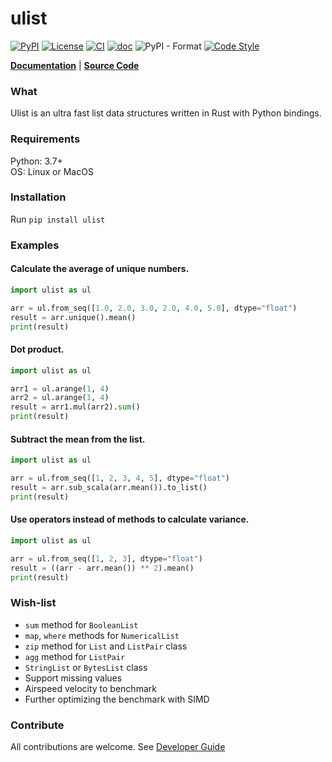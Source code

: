 # ulist

[![PyPI](https://img.shields.io/pypi/v/ulist)](https://pypi.org/project/ulist/)
[![License](https://img.shields.io/github/license/tushushu/ulist)](https://github.com/tushushu/ulist/blob/main/LICENSE)
[![CI](https://github.com/tushushu/ulist/workflows/CI/badge.svg)](https://github.com/tushushu/ulist/actions/workflows/main.yml)
[![doc](https://github.com/tushushu/ulist/workflows/doc/badge.svg)](https://github.com/tushushu/ulist/actions/workflows/sphinx.yml)
![PyPI - Format](https://img.shields.io/pypi/format/ulist)
[![Code Style](https://img.shields.io/badge/code%20style-flake8-blue)](https://github.com/PyCQA/flake8)  
  
    
[**Documentation**](https://tushushu.github.io/ulist/) | [**Source Code**](https://github.com/tushushu/ulist)  


### What
Ulist is an ultra fast list data structures written in Rust with Python bindings.


### Requirements
Python: 3.7+  
OS: Linux or MacOS


### Installation
Run `pip install ulist`


### Examples

#### Calculate the average of unique numbers.
```Python
import ulist as ul

arr = ul.from_seq([1.0, 2.0, 3.0, 2.0, 4.0, 5.0], dtype="float")
result = arr.unique().mean()
print(result)
```


#### Dot product.
```Python
import ulist as ul

arr1 = ul.arange(1, 4)
arr2 = ul.arange(1, 4)
result = arr1.mul(arr2).sum()
print(result)
```


#### Subtract the mean from the list.
```Python
import ulist as ul

arr = ul.from_seq([1, 2, 3, 4, 5], dtype="float")
result = arr.sub_scala(arr.mean()).to_list()
print(result)
```


#### Use operators instead of methods to calculate variance.
```Python
import ulist as ul

arr = ul.from_seq([1, 2, 3], dtype="float")
result = ((arr - arr.mean()) ** 2).mean()
print(result)
```


### Wish-list
* `sum` method for `BooleanList`
* `map`, `where` methods for `NumericalList`
* `zip` method for `List` and `ListPair` class
* `agg` method for `ListPair`
* `StringList` or `BytesList` class
* Support missing values
* Airspeed velocity to benchmark
* Further optimizing the benchmark with SIMD

### Contribute
All contributions are welcome. See [Developer Guide](https://github.com/tushushu/ulist/blob/main/develop.md)
